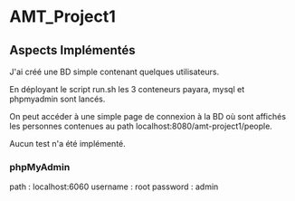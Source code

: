 # AMT_Project1

## Aspects Implémentés

J'ai créé une BD simple contenant quelques utilisateurs.

En déployant le script run.sh les 3 conteneurs payara, mysql et phpmyadmin sont lancés.

On peut accéder à une simple page de connexion à la BD où sont affichés les personnes contenues au path localhost:8080/amt-project1/people.

Aucun test n'a été implémenté.

### phpMyAdmin

path		:	localhost:6060
username	:	root
password	:	admin
